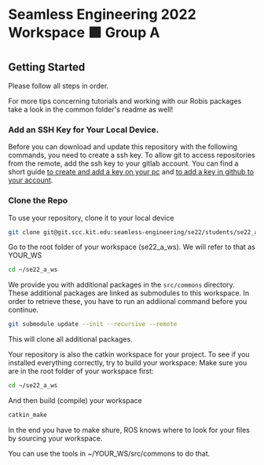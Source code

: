 # Seamless Engineering 2022 Workspace 🟩 Group A



## Getting Started
Please follow all steps in order.

For more tips concerning tutorials and working with our Robis packages
take a look in the common folder's readme as well!

### Add an SSH Key for Your Local Device.
Before you can download and update this repository with the following commands, you need to create a ssh key.
To allow git to access repositories from the remote, add the ssh key to your gitlab account. You can find a short guide [to create and add a key on your pc](https://docs.github.com/en/authentication/connecting-to-github-with-ssh/generating-a-new-ssh-key-and-adding-it-to-the-ssh-agent) and [to add a key in github to your account](https://docs.github.com/en/authentication/connecting-to-github-with-ssh/adding-a-new-ssh-key-to-your-github-account).

### Clone the Repo
To use your repository, clone it to your local device

```bash
git clone git@git.scc.kit.edu:seamless-engineering/se22/students/se22_a_ws.git
``` 
Go to the root folder of your workspace (se22_a_ws).
We will refer to that as YOUR_WS
```bash
cd ~/se22_a_ws
```


We provide you with additional packages in the `src/commons` directory.
These additional packages are linked as submodules to this workspace.
In order to retrieve these, you have to run an addiional command before you continue.

```bash
git submodule update --init --recursive --remote
```
This will clone all additional packages.

Your repository is also the catkin workspace for your project. To see if you installed everything correctly, try to build your workspace:
Make sure you are in the root folder of your workspace first:
```bash
cd ~/se22_a_ws
```
And then build (compile) your workspace

```bash
catkin_make
```
In the end you have to make shure, ROS knows where to look for your files by sourcing your workspace.

You can use the tools in ~/YOUR_WS/src/commons to do that.

